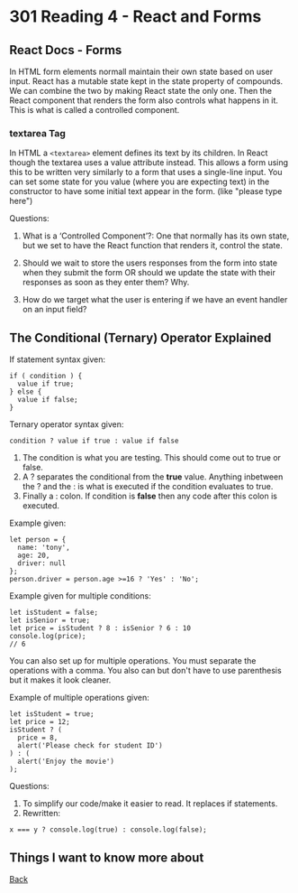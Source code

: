 # 301 Reading 4 - React and Forms

## React Docs - Forms

In HTML form elements normall maintain their own state based on user input. React has a mutable state kept in the state property of compounds. We can combine the two by making React state the only one. Then the React component that renders the form also controls what happens in it. This is what is called a controlled component.

### textarea Tag
In HTML a `<textarea>` element defines its text by its children. In React though the textarea uses a value attribute instead. This allows a form using this to be written very similarly to a form that uses a single-line input. You can set some state for you value (where you are expecting text) in the constructor to have some initial text appear in the form. (like "please type here")



Questions:
1. What is a ‘Controlled Component’?: One that normally has its own state, but we set to have the React function that renders it, control the state.

2. Should we wait to store the users responses from the form into state when they submit the form OR should we update the state with their responses as soon as they enter them? Why.

3. How do we target what the user is entering if we have an event handler on an input field?


## The Conditional (Ternary) Operator Explained

If statement syntax given:
```
if ( condition ) {
  value if true;
} else {
  value if false;
}
```

Ternary operator syntax given:
```
condition ? value if true : value if false
```

1. The condition is what you are testing. This should come out to true or false.
2. A ? separates the conditional from the **true** value. Anything inbetween the ? and the : is what is executed if the condition evaluates to true.
3. Finally a : colon. If condition is **false** then any code after this colon is executed.

Example given:
```
let person = {
  name: 'tony',
  age: 20,
  driver: null
};
person.driver = person.age >=16 ? 'Yes' : 'No';
```
Example given for multiple conditions:
```
let isStudent = false;
let isSenior = true;
let price = isStudent ? 8 : isSenior ? 6 : 10
console.log(price);
// 6
```


You can also set up for multiple operations. You must separate the operations with a comma. You also can but don't have to use parenthesis but it makes it look cleaner.

Example of multiple operations given:
```
let isStudent = true;
let price = 12;
isStudent ? (
  price = 8,
  alert('Please check for student ID')
) : (
  alert('Enjoy the movie')
);
```

Questions:
1. To simplify our code/make it easier to read. It replaces if statements.
2. Rewritten:
```
x === y ? console.log(true) : console.log(false);
```

## Things I want to know more about


[Back](README.md)